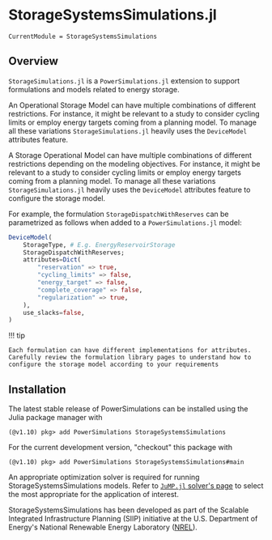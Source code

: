 # StorageSystemsSimulations.jl

```@meta
CurrentModule = StorageSystemsSimulations
```

## Overview

`StorageSimulations.jl` is a `PowerSimulations.jl` extension to support formulations and models
related to energy storage.

An Operational Storage Model can have multiple combinations of different restrictions. For instance,
it might be relevant to a study to consider cycling limits or employ energy targets coming from a planning model. To manage all these variations `StorageSimulations.jl` heavily uses the `DeviceModel` attributes feature.

A Storage Operational Model can have multiple combinations of different restrictions depending on the modeling objectives. For instance,
it might be relevant to a study to consider cycling limits or employ energy targets coming from a planning model. To manage all these variations `StorageSimulations.jl` heavily uses the `DeviceModel` attributes feature to configure the storage model.

For example, the formulation `StorageDispatchWithReserves` can be parametrized as follows when added to a `PowerSimulations.jl` model:

```julia
DeviceModel(
    StorageType, # E.g. EnergyReservoirStorage
    StorageDispatchWithReserves;
    attributes=Dict(
        "reservation" => true,
        "cycling_limits" => false,
        "energy_target" => false,
        "complete_coverage" => false,
        "regularization" => true,
    ),
    use_slacks=false,
)
```

!!! tip
    
    Each formulation can have different implementations for attributes. Carefully review the formulation library pages to understand how to configure the storage model according to your requirements

## Installation

The latest stable release of PowerSimulations can be installed using the Julia package manager with

```
(@v1.10) pkg> add PowerSimulations StorageSystemsSimulations
```

For the current development version, "checkout" this package with

```
(@v1.10) pkg> add PowerSimulations StorageSystemsSimulations#main
```

An appropriate optimization solver is required for running StorageSystemsSimulations models. Refer to [`JuMP.jl` solver's page](https://jump.dev/JuMP.jl/stable/installation/#Install-a-solver) to select the most appropriate for the application of interest.

StorageSystemsSimulations has been developed as part of the Scalable Integrated Infrastructure Planning (SIIP) initiative at the U.S. Department of Energy's National Renewable Energy
Laboratory ([NREL](https://www.nrel.gov/)).
